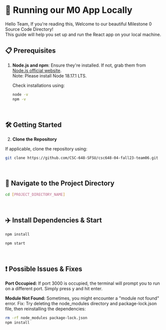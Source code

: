 # 🚀 Running our M0 App Locally

Hello Team, If you're reading this, Welcome to our beautiful Milestone 0 Source Code Directory! <br>
This guide will help you set up and run the React app on your local machine.

## 📋 Prerequisites

1. **Node.js and npm**: Ensure they're installed. If not, grab them from [Node.js official website](https://nodejs.org/).
<br/>Note: Please install Node 18.17.1 LTS.
   
   Check installations using:
   ```bash
   node -v
   npm -v
   ```

   <br/>


## 🛠 Getting Started
2. **Clone the Repository**

If applicable, clone the repository using:
  ```bash
  git clone https://github.com/CSC-648-SFSU/csc648-04-fall23-team06.git 
```
<br/>

## 💾 Navigate to the Project Directory

```bash
cd [PROJECT_DIRECTORY_NAME]
```

<br/>

## ✈️ Install Dependencies & Start
```bash
npm install
```
```bash
npm start
```

<br/>

## ❗ Possible Issues & Fixes

 **Port Occupied:** If port 3000 is occupied, the terminal will prompt you to run on a different port. Simply press y and hit enter.

 **Module Not Found:** Sometimes, you might encounter a "module not found" error.
        Fix: Try deleting the node_modules directory and package-lock.json file, then reinstalling the dependencies:

```bash
rm -rf node_modules package-lock.json
npm install

```


